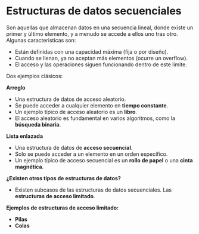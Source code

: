 # Estructuras de datos secuenciales

Son aquellas que almacenan datos en una secuencia lineal, donde existe un primer y último elemento, y a menudo se accede a ellos uno tras otro. Algunas caracteristicas son:

* Están definidas con una capacidad máxima (fija o por diseño). 
* Cuando se llenan, ya no aceptan más elementos (ocurre un overflow).
* El acceso y las operaciones siguen funcionando dentro de este límite.

Dos ejemplos clásicos:

**Arreglo**  

- Una estructura de datos de acceso aleatorio.  
- Se puede acceder a cualquier elemento en **tiempo constante**.  
- Un ejemplo típico de acceso aleatorio es un **libro**.  
- El acceso aleatorio es fundamental en varios algoritmos, como la **búsqueda binaria**.  

**Lista enlazada**

- Una estructura de datos de **acceso secuencial**.  
- Solo se puede acceder a un elemento en un orden específico.  
- Un ejemplo típico de acceso secuencial es un **rollo de papel** o una **cinta magnética**.  

**¿Existen otros tipos de estructuras de datos?**

- Existen subcasos de las estructuras de datos secuenciales. Las **estructuras de acceso limitado**.  

**Ejemplos de estructuras de acceso limitado:**  

- **Pilas**  
- **Colas**  



